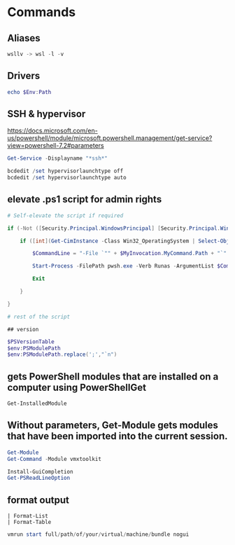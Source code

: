 # Commands
## Aliases
```powershell
wsllv -> wsl -l -v
```

## Drivers
```powershell
echo $Env:Path
```

## SSH & hypervisor
https://docs.microsoft.com/en-us/powershell/module/microsoft.powershell.management/get-service?view=powershell-7.2#parameters
```powershell
Get-Service -Displayname "*ssh*"
```

```powershell
bcdedit /set hypervisorlaunchtype off
bcdedit /set hypervisorlaunchtype auto
```

## elevate .ps1 script for admin rights
```powershell
# Self-elevate the script if required

if (-Not ([Security.Principal.WindowsPrincipal] [Security.Principal.WindowsIdentity]::GetCurrent()).IsInRole([Security.Principal.WindowsBuiltInRole] 'Administrator')) {

    if ([int](Get-CimInstance -Class Win32_OperatingSystem | Select-Object -ExpandProperty BuildNumber) -ge 6000) {

        $CommandLine = "-File `"" + $MyInvocation.MyCommand.Path + "`" " + $MyInvocation.UnboundArguments

        Start-Process -FilePath pwsh.exe -Verb Runas -ArgumentList $CommandLine

        Exit

    }

}

# rest of the script
```
    ## version
```powershell
$PSVersionTable
$env:PSModulePath
$env:PSModulePath.replace(';',"`n")
```

## gets PowerShell modules that are installed on a computer using PowerShellGet
```powershell
Get-InstalledModule
```

## Without parameters, Get-Module gets modules that have been imported into the current session.
```powershell
Get-Module
Get-Command -Module vmxtoolkit
```

```powershell
Install-GuiCompletion
Get-PSReadLineOption
```

## format output
    | Format-List
    | Format-Table


```powershell
vmrun start full/path/of/your/virtual/machine/bundle nogui
```
